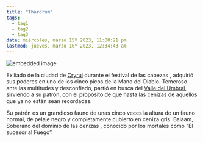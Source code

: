 ```yaml
---
title: "Thardrum"
tags:
  - tag1
  - tag2
  - tag3
date: miércoles, marzo 15º 2023, 11:00:21 pm
lastmod: jueves, marzo 16º 2023, 12:34:43 am
---
```


![embedded image](https://assets.legendkeeper.com/9ae056b8-9888-4a11-af13-57d0f75ec9f8.jpg "Attachment")

Exiliado de la ciudad de [Cryrul](https://www.legendkeeper.com/app/ckvil5g57t6310808rct5ktxd/ckz8ap0ib0056036cqr7s3ovw/) durante el festival de las cabezas , adquirió sus poderes en uno de los cinco picos de la Mano del Diablo. Temeroso ante las multitudes y desconfiado, partió en busca del [Valle del Umbral](https://www.legendkeeper.com/app/ckvil5g57t6310808rct5ktxd/cky1pdt5b0018037c6ke1wqbt/), sirviendo a su patrón, con el propósito de que hasta las cenizas de aquellos que ya no están sean recordadas.

Su patrón es un grandioso fauno de unas cinco veces la altura de un fauno normal, de pelaje negro y completamente cubierto en ceniza gris. Balaam, Soberano del dominio de las cenizas , conocido por los mortales como “El sucesor al Fuego”.